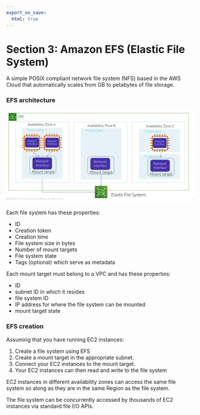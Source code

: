 ```yaml
---
export_on_save:
  html: true
---
```

# Section 3: Amazon EFS (Elastic File System)

A simple POSIX compliant network file system (NFS) based in the AWS Cloud that automatically scales from GB to petabytes of file storage.

### EFS architecture

![EFS architecture](images/efs_architecture.png)

Each file system has these properties:
- ID
- Creation token
- Creation time
- File system size in bytes
- Number of mount targets
- File system state
- Tags (optional) which serve as metadata


Each mount target must belong to a VPC and has these properties:
- ID
- subnet ID in which it resides
- file system ID
- IP address for where the file system can be mounted
- mount target state


### EFS creation

Assuming that you have running EC2 instances:

1. Create a file system using EFS
2. Create a mount target in the appropriate subnet.
3. Connect your EC2 instances to the mount target.
4. Your EC2 instances can then read and write to the file system

EC2 instances in different availability zones can access the same file system so along as they are in the same Region as the file system.

The file system can be concurrently accessed by thousands of EC2 instances via standard file I/O APIs.



